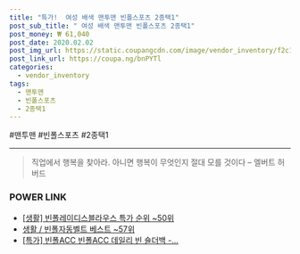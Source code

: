 ```yaml
--- 
title: "특가!  여성 배색 맨투맨 빈폴스포츠 2종택1" 
post_sub_title: " 여성 배색 맨투맨 빈폴스포츠 2종택1" 
post_money: ₩ 61,040 
post_date: 2020.02.02 
post_img_url: https://static.coupangcdn.com/image/vendor_inventory/f2c1/ed2605019ebd2c065a9f394e4482050db5f102b5178615bffa327af97b7e.jpg 
post_link_url: https://coupa.ng/bnPYTl 
categories: 
  - vendor_inventory 
tags: 
  - 맨투맨 
  - 빈폴스포츠 
  - 2종택1 
--- 
```

  #맨투맨 #빈폴스포츠 #2종택1 
<hr> 

> 직업에서 행복을 찾아라. 아니면 행복이 무엇인지 절대 모를 것이다 – 엘버트 허버드 


### POWER LINK

* <a href="https://blog.naver.com/sakai111/221785638314" target="_blank"> [생활] 빈폴레이디스블라우스 특가 순위 ~50위</a>
* <a href="https://blog.naver.com/santokki14/221786122971" target="_blank">생활 / 빈폴자동벨트 베스트 ~57위</a>
* <a href="https://blog.naver.com/santokki14/221789619200" target="_blank">[특가] 빈폴ACC 빈폴ACC 데일리 빈 숄더백 -...</a>
